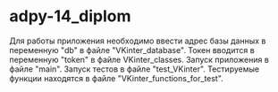 # adpy-14_diplom

Для работы приложения необходимо ввести адрес базы данных в переменную "db" в файле "VKinter_database".
Токен вводится в переменную "token" в файле VKinter_classes.
Запуск приложения в файле "main".
Запуск тестов в файле "test_VKinter". Тестируемые функции находятся в файле "VKinter_functions_for_test".
